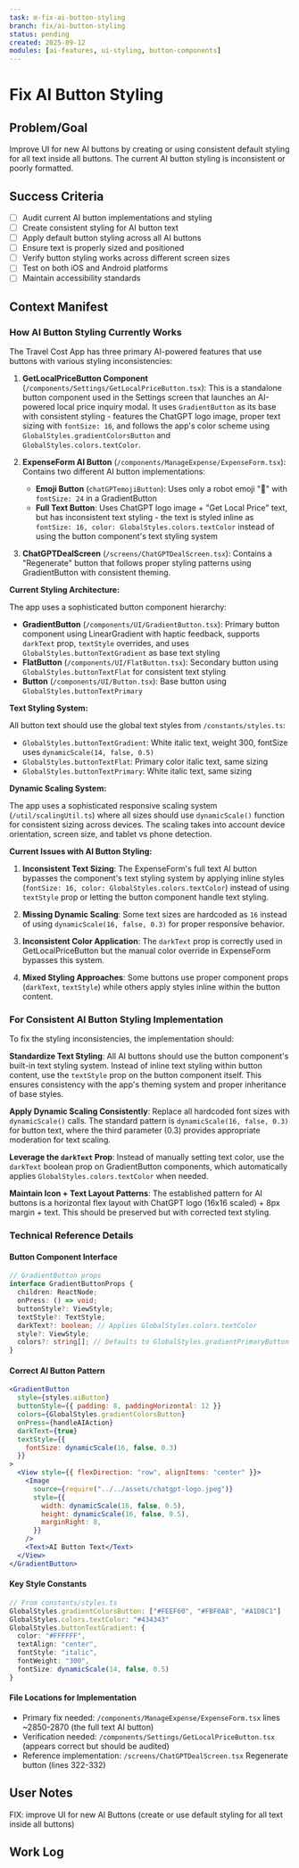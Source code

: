 ```yaml
---
task: m-fix-ai-button-styling
branch: fix/ai-button-styling
status: pending
created: 2025-09-12
modules: [ai-features, ui-styling, button-components]
---
```


# Fix AI Button Styling

## Problem/Goal
Improve UI for new AI buttons by creating or using consistent default styling for all text inside all buttons. The current AI button styling is inconsistent or poorly formatted.

## Success Criteria
- [ ] Audit current AI button implementations and styling
- [ ] Create consistent styling for AI button text
- [ ] Apply default button styling across all AI buttons
- [ ] Ensure text is properly sized and positioned
- [ ] Verify button styling works across different screen sizes
- [ ] Test on both iOS and Android platforms
- [ ] Maintain accessibility standards

## Context Manifest

### How AI Button Styling Currently Works

The Travel Cost App has three primary AI-powered features that use buttons with various styling inconsistencies:

1. **GetLocalPriceButton Component** (`/components/Settings/GetLocalPriceButton.tsx`): This is a standalone button component used in the Settings screen that launches an AI-powered local price inquiry modal. It uses `GradientButton` as its base with consistent styling - features the ChatGPT logo image, proper text sizing with `fontSize: 16`, and follows the app's color scheme using `GlobalStyles.gradientColorsButton` and `GlobalStyles.colors.textColor`.

2. **ExpenseForm AI Button** (`/components/ManageExpense/ExpenseForm.tsx`): Contains two different AI button implementations:
   - **Emoji Button** (`chatGPTemojiButton`): Uses only a robot emoji "🤖" with `fontSize: 24` in a GradientButton
   - **Full Text Button**: Uses ChatGPT logo image + "Get Local Price" text, but has inconsistent text styling - the text is styled inline as `fontSize: 16, color: GlobalStyles.colors.textColor` instead of using the button component's text styling system

3. **ChatGPTDealScreen** (`/screens/ChatGPTDealScreen.tsx`): Contains a "Regenerate" button that follows proper styling patterns using GradientButton with consistent theming.

**Current Styling Architecture:**

The app uses a sophisticated button component hierarchy:
- **GradientButton** (`/components/UI/GradientButton.tsx`): Primary button component using LinearGradient with haptic feedback, supports `darkText` prop, `textStyle` overrides, and uses `GlobalStyles.buttonTextGradient` as base text styling
- **FlatButton** (`/components/UI/FlatButton.tsx`): Secondary button using `GlobalStyles.buttonTextFlat` for consistent text styling
- **Button** (`/components/UI/Button.tsx`): Base button using `GlobalStyles.buttonTextPrimary`

**Text Styling System:**

All button text should use the global text styles from `/constants/styles.ts`:
- `GlobalStyles.buttonTextGradient`: White italic text, weight 300, fontSize uses `dynamicScale(14, false, 0.5)`
- `GlobalStyles.buttonTextFlat`: Primary color italic text, same sizing
- `GlobalStyles.buttonTextPrimary`: White italic text, same sizing

**Dynamic Scaling System:**

The app uses a sophisticated responsive scaling system (`/util/scalingUtil.ts`) where all sizes should use `dynamicScale()` function for consistent sizing across devices. The scaling takes into account device orientation, screen size, and tablet vs phone detection.

**Current Issues with AI Button Styling:**

1. **Inconsistent Text Sizing**: The ExpenseForm's full text AI button bypasses the component's text styling system by applying inline styles (`fontSize: 16, color: GlobalStyles.colors.textColor`) instead of using `textStyle` prop or letting the button component handle text styling.

2. **Missing Dynamic Scaling**: Some text sizes are hardcoded as `16` instead of using `dynamicScale(16, false, 0.3)` for proper responsive behavior.

3. **Inconsistent Color Application**: The `darkText` prop is correctly used in GetLocalPriceButton but the manual color override in ExpenseForm bypasses this system.

4. **Mixed Styling Approaches**: Some buttons use proper component props (`darkText`, `textStyle`) while others apply styles inline within the button content.

### For Consistent AI Button Styling Implementation

To fix the styling inconsistencies, the implementation should:

**Standardize Text Styling**: All AI buttons should use the button component's built-in text styling system. Instead of inline text styling within button content, use the `textStyle` prop on the button component itself. This ensures consistency with the app's theming system and proper inheritance of base styles.

**Apply Dynamic Scaling Consistently**: Replace all hardcoded font sizes with `dynamicScale()` calls. The standard pattern is `dynamicScale(16, false, 0.3)` for button text, where the third parameter (0.3) provides appropriate moderation for text scaling.

**Leverage the `darkText` Prop**: Instead of manually setting text color, use the `darkText` boolean prop on GradientButton components, which automatically applies `GlobalStyles.colors.textColor` when needed.

**Maintain Icon + Text Layout Patterns**: The established pattern for AI buttons is a horizontal flex layout with ChatGPT logo (16x16 scaled) + 8px margin + text. This should be preserved but with corrected text styling.

### Technical Reference Details

#### Button Component Interface

```typescript
// GradientButton props
interface GradientButtonProps {
  children: ReactNode;
  onPress: () => void;
  buttonStyle?: ViewStyle;
  textStyle?: TextStyle;
  darkText?: boolean; // Applies GlobalStyles.colors.textColor
  style?: ViewStyle;
  colors?: string[]; // Defaults to GlobalStyles.gradientPrimaryButton
}
```

#### Correct AI Button Pattern

```jsx
<GradientButton
  style={styles.aiButton}
  buttonStyle={{ padding: 8, paddingHorizontal: 12 }}
  colors={GlobalStyles.gradientColorsButton}
  onPress={handleAIAction}
  darkText={true}
  textStyle={{ 
    fontSize: dynamicScale(16, false, 0.3)
  }}
>
  <View style={{ flexDirection: "row", alignItems: "center" }}>
    <Image
      source={require("../../assets/chatgpt-logo.jpeg")}
      style={{
        width: dynamicScale(16, false, 0.5),
        height: dynamicScale(16, false, 0.5),
        marginRight: 8,
      }}
    />
    <Text>AI Button Text</Text>
  </View>
</GradientButton>
```

#### Key Style Constants

```typescript
// From constants/styles.ts
GlobalStyles.gradientColorsButton: ["#FEEF60", "#FBF0A8", "#A1D8C1"]
GlobalStyles.colors.textColor: "#434343"
GlobalStyles.buttonTextGradient: {
  color: "#FFFFFF",
  textAlign: "center", 
  fontStyle: "italic",
  fontWeight: "300",
  fontSize: dynamicScale(14, false, 0.5)
}
```

#### File Locations for Implementation

- Primary fix needed: `/components/ManageExpense/ExpenseForm.tsx` lines ~2850-2870 (the full text AI button)
- Verification needed: `/components/Settings/GetLocalPriceButton.tsx` (appears correct but should be audited)
- Reference implementation: `/screens/ChatGPTDealScreen.tsx` Regenerate button (lines 322-332)

## User Notes
FIX: improve UI for new AI Buttons (create or use default styling for all text inside all buttons)

## Work Log
<!-- Updated as work progresses -->